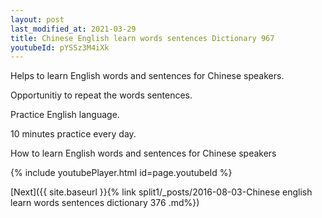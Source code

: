 ```yaml
---
layout: post
last_modified_at: 2021-03-29
title: Chinese English learn words sentences Dictionary 967 
youtubeId: pYSSz3M4iXk
---
```

 
 
Helps to learn English words and sentences for Chinese speakers.

Opportunitiy to repeat the words sentences. 

Practice English language. 
 
10 minutes practice every day. 
 
How to learn English words and sentences for Chinese speakers 
 
{% include youtubePlayer.html id=page.youtubeId %}
 
 
[Next]({{ site.baseurl }}{% link  split1/_posts/2016-08-03-Chinese english learn words sentences dictionary 376 .md%})
 
